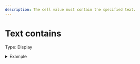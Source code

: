 ```yaml
---
description: The cell value must contain the specified text.
---
```


# Text contains

Type: Display

<details>

<summary>Example</summary>

* Cell value: Final Description
* Rule value: Final
* Result: Pass - Cell value contains text "Final"

</details>
